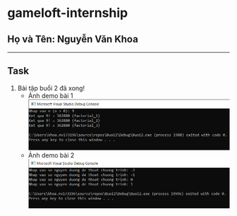 # gameloft-internship
## Họ và Tên: Nguyễn Văn Khoa
***
## Task
1. Bài tập buổi 2 đã xong!
	- Ảnh demo bài 1
	![Bài 1](https://raw.githubusercontent.com/middaxua/gameloft-internship/master/Buoi2/demo/Bai1.PNG)
	- Ảnh demo bài 2
	![Bài 2](https://raw.githubusercontent.com/middaxua/gameloft-internship/master/Buoi2/demo/Bai2.PNG)
